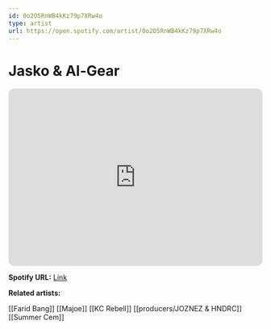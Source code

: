 ```yaml
---
id: 0o2O5RnWB4kKz79p7XRw4o
type: artist
url: https://open.spotify.com/artist/0o2O5RnWB4kKz79p7XRw4o
---
```

# Jasko & Al-Gear

<iframe style="border-radius:12px" src="https://open.spotify.com/embed/artist/0o2O5RnWB4kKz79p7XRw4o" width="100%" height="352" frameBorder="0" allowfullscreen="" allow="autoplay; clipboard-write; encrypted-media; fullscreen; picture-in-picture" loading="lazy"></iframe>

**Spotify URL:** [Link](https://open.spotify.com/artist/0o2O5RnWB4kKz79p7XRw4o)

**Related artists:**

[[Farid Bang]]
[[Majoe]]
[[KC Rebell]]
[[producers/JOZNEZ & HNDRC]]
[[Summer Cem]]
